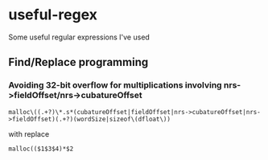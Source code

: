 # useful-regex
Some useful regular expressions I've used

## Find/Replace programming

### Avoiding 32-bit overflow for multiplications involving nrs->fieldOffset/nrs->cubatureOffset

```
malloc\((.+?)\*.s*(cubatureOffset|fieldOffset|nrs->cubatureOffset|nrs->fieldOffset)(.+?)(wordSize|sizeof\(dfloat\))
```

with replace

```
malloc(($1$3$4)*$2
```

